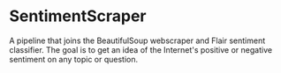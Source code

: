 # SentimentScraper
A pipeline that joins the BeautifulSoup webscraper and Flair sentiment classifier. The goal is to get an idea of the Internet's positive or negative sentiment on any topic or question.
